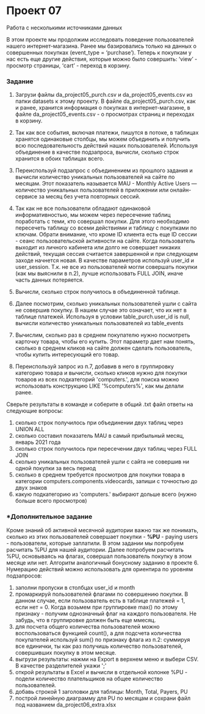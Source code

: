 # Проект 07

Работа с несколькими источниками данных


В этом проекте мы продолжим исследовать поведение пользователей нашего интернет-магазина. Ранее мы базировались только на данных о совершенных покупках (event_type = ‘purchase’). Теперь к покупкам у нас есть еще другие действия, которые можно было совершить: ‘view’ - просмотр страницы, ‘cart’ - переход в корзину.


<h3 id="задание">Задание</h3>

1. Загрузи файлы da_project05_purch.csv и da_project05_events.csv из папки datasets к этому проекту. В файле da_project05_purch.csv, как и ранее, хранится информация о покупках в интернет-магазине, в файле da_project05_events.csv - о просмотрах страниц и переходах в корзину.

2. Так как все события, включая платежи, пишутся в потоке, в таблицах хранятся одинаковые столбцы, мы можем объединить и получить всю последовательность действий наших пользователей. Используя объединение в качестве подзапроса, вычисли, сколько строк хранится в обоих таблицах всего.

3. Переиспользуй подзапрос с объединением из прошлого задания и вычисли количество уникальных пользователей на сайте по месяцам. Этот показатель называется MAU - Monthly Active Users — количество уникальных пользователей в приложении или онлайн-сервисе за месяц без учета повторных сессий.

4. Так как не все пользователи обладают одинаковой информативностью, мы можем через пересечение таблиц поработать с теми, кто совершал покупки. Для этого необходимо пересечеть таблицу со всеми действиями и таблицу с покупками по ключам. Обрати внимание, что кроме ID клиента есть еще ID сессии - сеанс пользовательской активности на сайте. Когда пользователь выходит из личного кабинета или долго не совершает никаких действий, текущая сессия считается завершенной и при следующем заходе начнется новая. В качестве параметров используй user_id и user_session. Т.к. не все из пользователей могли совершать покупки (как мы выяснили в п.2), лучше использовать FULL JOIN, иначе часть данных потеряется.

5. Вычисли, сколько строк получилось в объединенной таблице.

6. Далее посмотрим, сколько уникальных пользователей ушли с сайта не совершив покупку. В нашем случае это означает, что их нет в таблице платежей. Используя в условии table_purch.user_id is null, вычисли количество уникальных пользователей из table_events

7. Вычислим, сколько раз в среднем покупателю нужно посмотреть карточку товара, чтобы его купить. Этот параметр дает нам понять, сколько в среднем кликов на сайте должен сделать пользователь, чтобы купить интересующий его товар. 

8. Переиспользуй запрос из п.7, добавив в него в группировку категорию товара и вычисли, сколько кликов нужно для покупки товаров из всех подкатегорий 'computers.', для поиска можно использовать конструкцию LIKE '%computers%', как мы делали ранее.

Сверьте результаты в команде и соберите в общий .txt файл ответы на следующие вопросы:

   1. сколько строк получилось при объединении двух таблиц через UNION ALL
   2. сколько составил показатель MAU в самый прибыльный месяц, январь 2021 года
   3. сколько строк получилось при пересечении двух таблиц через FULL JOIN 
   4. сколько уникальных пользователей ушли с сайта не совершив ни одной покупки за весь период
   5. сколько в среднем требуется просмотров для покупки товара в категории computers.components.videocards, запиши с точностью до двух знаков 
   6. какую подкатегорию из 'computers.' выбирают дольше всего (нужно больше всего просмотров) 


<h3 id="дополнительное-задание">*Дополнительное задание</h3>

Кроме знаний об активной месячной аудитории важно так же понимать, сколько из этих пользователей совершает покупки - **%PU** - paying users - пользователи, которые заплатили. В этом задании мы попробуем расчитать %PU для нашей аудитории.
Далее попробуем расчитать %PU, основываясь на флагах, совершал пользователь покупку в этом месяце или нет. Алгоритм аналогичный бонусному заданию в проекте 6. Нумерацию действий можно использовать для ориентира по уровням подзапросов:
1. заполни пропуски в столбцах user_id и month
2. промаркируй пользователей флагами по совершению покупки. В данном случае, если пользователь есть в таблице платежей = 1, если нет = 0. Когда возьмем при группировке max() по этому признаку - получим однозначный флаг на каждого пользователя. Не забудь, что в группировке должен быть еще ммесяц.
3. для посчета общего количества пользователей можно воспользоваться функцией count(), а для подсчета количества покупателей используй sum() по признаку флага из п.2: суммируя все единички, ты как раз получишь количество пользователей, совершивших покупку в этом месяце.
4. выгрузи результаты: нажми на Export в верхнем меню и выбери CSV. В качестве разделителей укажи ';'
5. открой результаты в Excel и вычисли в отдельной колонке %PU - подели количество плательщиков на общее количество пользователей. 
6. добавь строкой 1 заголовки для таблицы: Month, Total, Payers, PU
7. построй линейную диаграмму для PU по месяцам и сохрани файл под названием da_project06_extra.xlsx 
